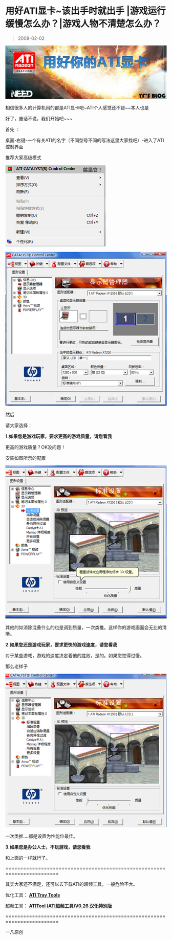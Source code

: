 # 用好ATI显卡~该出手时就出手 |游戏运行缓慢怎么办？|游戏人物不清楚怎么办？ 

> 2008-02-02

<div class="pcs-article-content_ptkaiapt4bxy_baiduscarticle" id="detailArticleContent_ptkaiapt4bxy_baiduscarticle">
 <p>
  <img class="blogimg" small="0" src="images/74f1b24f0c7993270358b25155836291.jpg"/>
 </p>
 <p>
  相信很多人的计算机用的都是ATI显卡吧~ATI个人感觉还不错~~本人也是
 </p>
 <p>
  好了，废话不说，我们开始吧~~~
 </p>
 <p>
  首先 ：
 </p>
 <p>
  桌面-右键-一个有关ATI的名字（不同型号不同的写法这里大家找吧）-进入了ATI控制界面
 </p>
 <p>
  推荐大家高级模式
 </p>
 <p>
  <img class="blogimg" small="0" src="images/da4f1603108808534aebda7201264be2.jpg"/>
 </p>
 <p>
  <img class="blogimg" small="0" src="images/0b6585ecc17a96462c02c4c380d6cd38.jpg"/>
 </p>
 <p>
  然后
 </p>
 <p>
  请大家选择：
 </p>
 <p>
  <strong>
   1.如果您是游戏玩家，要求更高的游戏质量，请您看我
  </strong>
 </p>
 <p>
  更高的游戏质量？OK没问题！
 </p>
 <p>
  安装如图所示的配置
 </p>
 <p>
  <img class="blogimg" small="0" src="images/389998508980a13e13d9afb24f41c5e3.jpg"/>
 </p>
 <p>
 </p>
 <p>
 </p>
 <p>
  其他的如消除混叠什么的也是调到质量，一次类推。这样你的游戏画面会无比的清晰。
 </p>
 <p>
  <strong>
   2.如果您还是游戏玩家，要求更快的游戏速度，请您看我
  </strong>
 </p>
 <p>
  对于某些游戏，游戏的速度决定着他的胜败，是的。如果您觉得过慢。
 </p>
 <p>
  那么老样子
 </p>
 <p>
  <img class="blogimg" small="0" src="images/b74b4cd5c0d3387a19daa75f61ae0db5.jpg"/>
 </p>
 <p>
  一次类推....都是设置为性能位最佳。
 </p>
 <p>
 </p>
 <p>
  <strong>
   3.如果您是办公人士，不玩游戏，请您看我
  </strong>
 </p>
 <p>
  和上面的一样就行了。
 </p>
 <p>
  ========================================================================
 </p>
 <p>
  其实大家还不满足，还可以去下载ATI的超频工具，一般危险不大。
 </p>
 <p>
  优化工具：
  <a href="http://down1.tech.sina.com.cn/download/downContent/2004-06-22/10543.shtml" target="_blank">
   <strong>
    ATI Tray Tools
   </strong>
  </a>
 </p>
 <p>
  超频工具：
  <strong>
   <u>
    <a href="http://www.orsoon.com/Soft/2487.html" target="_blank">
     ATITool (ATI超频工具)V0.26 汉化特别版
    </a>
   </u>
  </strong>
 </p>
 <p>
  ========================================================================
 </p>
 <p>
 </p>
 <p>
 </p>
 一凡原创
</div>


